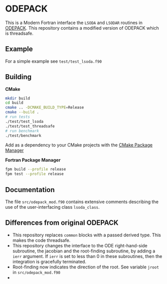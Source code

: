 # ODEPACK

This is a Modern Fortran interface the `LSODA` and `LSODAR` routines in [ODEPACK](https://people.sc.fsu.edu/~jburkardt/f77_src/odepack/odepack.html). This repository contains a modified version of ODEPACK which is threadsafe.

## Example

For a simple example see `test/test_lsoda.f90`

## Building

**CMake**

```sh
mkdir build
cd build
cmake .. -DCMAKE_BUILD_TYPE=Release
cmake --build .
# run tests
./test/test_lsoda
./test/test_threadsafe
# run benchmark
./test/benchmark
```

Add as a dependency to your CMake projects with the [CMake Package Manager](https://github.com/cpm-cmake/CPM.cmake)

**Fortran Package Manager**

```sh
fpm build --profile release
fpm test --profile release
```

## Documentation

The file `src/odepack_mod.f90` contains extensive comments describing the use of the user-interfacing class `lsoda_class`.

## Differences from original ODEPACK

- This repository replaces `common` blocks with a passed derived type. This makes the code threadsafe.
- This repository changes the interface to the ODE right-hand-side subroutine, the jacobian and the root-finding subroutine, by adding a `ierr` argument. If `ierr` is set to less than 0 in these subroutines, then the integration is gracefully terminated.
- Root-finding now indicates the direction of the root. See variable `jroot` in `src/odepack_mod.f90`
- 